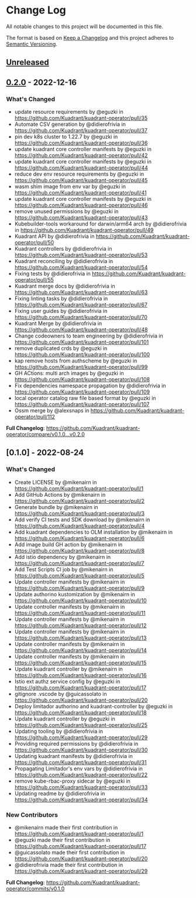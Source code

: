 # Change Log

All notable changes to this project will be documented in this file.

The format is based on [Keep a Changelog](http://keepachangelog.com/)
and this project adheres to [Semantic Versioning](http://semver.org/).

## [Unreleased]

## [0.2.0] - 2022-12-16

### What's Changed
* update resource requirements by @eguzki in https://github.com/Kuadrant/kuadrant-operator/pull/35
* Automate CSV generation by @didierofrivia in https://github.com/Kuadrant/kuadrant-operator/pull/37
* pin dev k8s cluster to 1.22.7 by @eguzki in https://github.com/Kuadrant/kuadrant-operator/pull/36
* update kuadrant core controller manifests by @eguzki in https://github.com/Kuadrant/kuadrant-operator/pull/42
* update kuadrant core controller manifests by @eguzki in https://github.com/Kuadrant/kuadrant-operator/pull/44
* reduce dev env resource requirements by @eguzki in https://github.com/Kuadrant/kuadrant-operator/pull/45
* wasm shim image from env var by @eguzki in https://github.com/Kuadrant/kuadrant-operator/pull/41
* update kuadrant core controller manifests by @eguzki in https://github.com/Kuadrant/kuadrant-operator/pull/46
* remove unused permissions by @eguzki in https://github.com/Kuadrant/kuadrant-operator/pull/43
* Kubebuilder-tools workaround for darwin/arm64 arch by @didierofrivia in https://github.com/Kuadrant/kuadrant-operator/pull/49
* Kuadrant API by @didierofrivia in https://github.com/Kuadrant/kuadrant-operator/pull/50
* Kuadrant controllers by @didierofrivia in https://github.com/Kuadrant/kuadrant-operator/pull/53
* Kuadrant reconciling by @didierofrivia in https://github.com/Kuadrant/kuadrant-operator/pull/54
* Fixing tests by @didierofrivia in https://github.com/Kuadrant/kuadrant-operator/pull/55
* Kuadrant merge docs by @didierofrivia in https://github.com/Kuadrant/kuadrant-operator/pull/63
* Fixing linting tasks by @didierofrivia in https://github.com/Kuadrant/kuadrant-operator/pull/67
* Fixing user guides by @didierofrivia in https://github.com/Kuadrant/kuadrant-operator/pull/70
* Kuadrant Merge by @didierofrivia in https://github.com/Kuadrant/kuadrant-operator/pull/48
* Change codeowners to team engineering by @didierofrivia in https://github.com/Kuadrant/kuadrant-operator/pull/101
* remove duplicated crds by @eguzki in https://github.com/Kuadrant/kuadrant-operator/pull/100
* kap remove hosts from authscheme by @eguzki in https://github.com/Kuadrant/kuadrant-operator/pull/99
* GH ACtions: multi arch images by @eguzki in https://github.com/Kuadrant/kuadrant-operator/pull/108
* Fix dependencies namespace propagation by @didierofrivia in https://github.com/Kuadrant/kuadrant-operator/pull/109
* local operator catalog raw file based format by @eguzki in https://github.com/Kuadrant/kuadrant-operator/pull/107
* Ossm merge by @alexsnaps in https://github.com/Kuadrant/kuadrant-operator/pull/112


**Full Changelog**: https://github.com/Kuadrant/kuadrant-operator/compare/v0.1.0...v0.2.0

## [0.1.0] - 2022-08-24

### What's Changed
* Create LICENSE by @mikenairn in https://github.com/Kuadrant/kuadrant-operator/pull/1
* Add GitHub Actions by @mikenairn in https://github.com/Kuadrant/kuadrant-operator/pull/2
* Generate bundle by @mikenairn in https://github.com/Kuadrant/kuadrant-operator/pull/3
* Add verify CI tests and SDK download by @mikenairn in https://github.com/Kuadrant/kuadrant-operator/pull/4
* Add kuadrant dependencies to OLM installation by @mikenairn in https://github.com/Kuadrant/kuadrant-operator/pull/6
* Add image build GH action by @mikenairn in https://github.com/Kuadrant/kuadrant-operator/pull/8
* Add istio dependency by @mikenairn in https://github.com/Kuadrant/kuadrant-operator/pull/7
* Add Test Scripts CI job by @mikenairn in https://github.com/Kuadrant/kuadrant-operator/pull/5
* Update controller manifests by @mikenairn in https://github.com/Kuadrant/kuadrant-operator/pull/9
* Update authorino kustomization by @mikenairn in https://github.com/Kuadrant/kuadrant-operator/pull/10
* Update controller manifests by @mikenairn in https://github.com/Kuadrant/kuadrant-operator/pull/11
* Update controller manifests by @mikenairn in https://github.com/Kuadrant/kuadrant-operator/pull/12
* Update controller manifests by @mikenairn in https://github.com/Kuadrant/kuadrant-operator/pull/13
* Update controller manifests by @mikenairn in https://github.com/Kuadrant/kuadrant-operator/pull/14
* Update controller manifests by @mikenairn in https://github.com/Kuadrant/kuadrant-operator/pull/15
* Update kuadrant controller by @mikenairn in https://github.com/Kuadrant/kuadrant-operator/pull/16
* Istio ext authz service config by @eguzki in https://github.com/Kuadrant/kuadrant-operator/pull/17
* gitignore .vscode by @guicassolato in https://github.com/Kuadrant/kuadrant-operator/pull/20
* Deploy limitador authorino and kuadrant-controller by @eguzki in https://github.com/Kuadrant/kuadrant-operator/pull/18
* Update kuadrant controller by @eguzki in https://github.com/Kuadrant/kuadrant-operator/pull/25
* Updating tooling by @didierofrivia in https://github.com/Kuadrant/kuadrant-operator/pull/29
* Providing required permissions by @didierofrivia in https://github.com/Kuadrant/kuadrant-operator/pull/30
* Updating kuadrant manifests by @didierofrivia in https://github.com/Kuadrant/kuadrant-operator/pull/31
* Propagating Limitador's env vars by @didierofrivia in https://github.com/Kuadrant/kuadrant-operator/pull/22
* remove kube-rbac-proxy sidecar by @eguzki in https://github.com/Kuadrant/kuadrant-operator/pull/33
* Updating readme by @didierofrivia in https://github.com/Kuadrant/kuadrant-operator/pull/34

### New Contributors
* @mikenairn made their first contribution in https://github.com/Kuadrant/kuadrant-operator/pull/1
* @eguzki made their first contribution in https://github.com/Kuadrant/kuadrant-operator/pull/17
* @guicassolato made their first contribution in https://github.com/Kuadrant/kuadrant-operator/pull/20
* @didierofrivia made their first contribution in https://github.com/Kuadrant/kuadrant-operator/pull/29

**Full Changelog**: https://github.com/Kuadrant/kuadrant-operator/commits/v0.1.0

[Unreleased]: https://github.com/Kuadrant/kuadrant-operator/compare/v0.2.0...HEAD
[0.2.0]: https://github.com/Kuadrant/kuadrant-operator/compare/v0.1.0...v0.2.0
